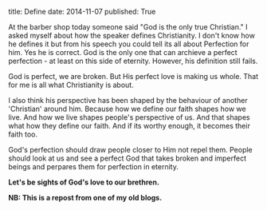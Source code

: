 ﻿title: Define
date: 2014-11-07
published: True

At the barber shop today someone said "God is the only true Christian." I asked myself about how the speaker defines Christianity. I don't know how he defines it but from his speech you could tell its all about Perfection for him. Yes he is correct. God is the only one that can archieve a perfect perfection - at least on this side of eternity. However, his definition still fails.

God is perfect, we are broken. But His perfect love is making us whole. That for me is all what Christianity is about.

I also think his perspective has been shaped by the behaviour of another 'Christian' around him. Because how we define our faith shapes how we live. And how we live shapes people's perspective of us. And that shapes what how they define our faith. And if its worthy enough, it becomes their faith too.

God's perfection should draw people closer to Him not repel them. People should look at us and see a perfect God that takes broken and imperfect beings and perpares them for perfection in eternity.

**Let's be sights of God's love to our brethren.**

**NB: This is a repost from one of my old blogs.**
